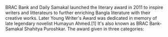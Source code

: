 BRAC Bank and Daily Samakal launched the literary award in 2011 to inspire writers and litterateurs to further enriching Bangla literature with their creative works. Later Young Writer's Award was dedicated in memory of late legendary novelist Humayun Ahmed.[1] It's also known as BRAC Bank-Samakal Shahitya Puroshkar. The award given in three categories:
